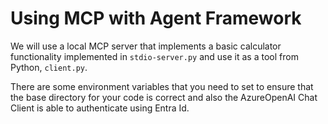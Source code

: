 # Using MCP with Agent Framework

We will use a local MCP server that implements a basic calculator functionality implemented in `stdio-server.py` and use it as a tool from Python, `client.py`.

There are some environment variables that you need to set to ensure that the base directory for your code is correct and also the AzureOpenAI Chat Client is able to authenticate using Entra Id.